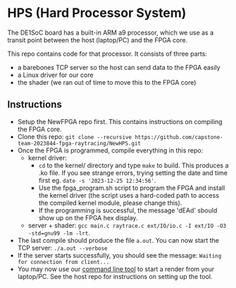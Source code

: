 # HPS (Hard Processor System)

The DE1SoC board has a built-in ARM a9 processor, which we use as a transit point between the host (laptop/PC) and the FPGA core.  

This repo contains code for that processor.
It consists of three parts:
- a barebones TCP server so the host can send data to the FPGA easily
- a Linux driver for our core
- the shader (we ran out of time to move this to the FPGA core)

## Instructions
- Setup the NewFPGA repo first. This contains instructions on compiling the FPGA core.
- Clone this repo: `git clone --recursive https://github.com/capstone-team-2023844-fpga-raytracing/NewHPS.git`
- Once the FPGA is programmed, compile everything in this repo:
  - kernel driver:
     - `cd` to the kernel/ directory and type `make` to build. This produces a .ko file. If you see strange errors, trying setting the date and time first eg. `date -s '2023-12-25 12:34:56'`.
     - Use the fpga_program.sh script to program the FPGA and install the kernel driver (the script uses a hard-coded path to access the compiled kernel module, please change this).
     - If the programming is successful, the message 'dEAd' sbould show up on the FPGA hex display. 
  - server + shader: `gcc main.c raytrace.c ext/IO/io.c -I ext/IO -O3 -std=gnu99 -lm -lrt`.
- The last compile should produce the file `a.out`. You can now start the TCP server: `./a.out --verbose`
- If the server starts successfully, you should see the message: `Waiting for connection from client...`
- You may now use our [command line tool](https://github.com/capstone-fpga-raytracing/host) to start a render from your laptop/PC. See the host repo for instructions on setting up the tool.
